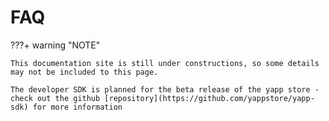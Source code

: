 # FAQ

???+ warning "NOTE"    

    This documentation site is still under constructions, so some details may not be included to this page.

    The developer SDK is planned for the beta release of the yapp store - check out the github [repository](https://github.com/yappstore/yapp-sdk) for more information